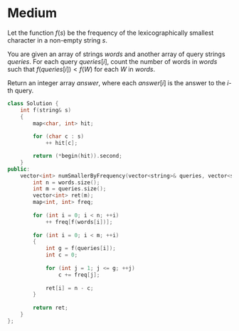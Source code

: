 # Medium

Let the function $f(s)$ be the frequency of the lexicographically smallest character in a non-empty string $s$.

You are given an array of strings $words$ and another array of query strings $queries$. For each query $queries[i]$, count the number of words in $words$ such that $f(queries[i]) < f(W)$ for each $W$ in $words$.

Return an integer array $answer$, where each $answer[i]$ is the answer to the $i$-th query.

```cpp
class Solution {
    int f(string& s)
    {
        map<char, int> hit;
            
        for (char c : s)
            ++ hit[c];

        return (*begin(hit)).second;
    }
public:
    vector<int> numSmallerByFrequency(vector<string>& queries, vector<string>& words) {
        int n = words.size();
        int m = queries.size();
        vector<int> ret(m); 
        map<int, int> freq;
        
        for (int i = 0; i < n; ++i)
            ++ freq[f(words[i])];
        
        for (int i = 0; i < m; ++i)
        {
            int g = f(queries[i]);
            int c = 0;
            
            for (int j = 1; j <= g; ++j)
                c += freq[j];
            
            ret[i] = n - c;
        }
               
        return ret;
    }
};
```
